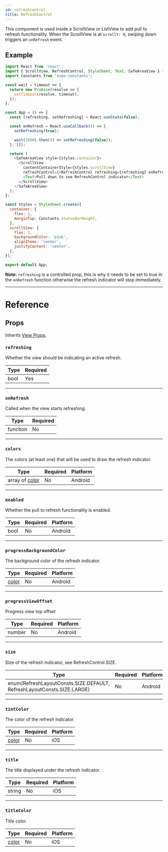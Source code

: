 ```yaml
---
id: refreshcontrol
title: RefreshControl
---
```


This component is used inside a ScrollView or ListView to add pull to refresh functionality. When the ScrollView is at `scrollY: 0`, swiping down triggers an `onRefresh` event.

## Example

```js
import React from 'react';
import { ScrollView, RefreshControl, StyleSheet, Text, SafeAreaView } from 'react-native';
import Constants from 'expo-constants';

const wait = timeout => {
  return new Promise(resolve => {
    setTimeout(resolve, timeout);
  });
};

const App = () => {
  const [refreshing, setRefreshing] = React.useState(false);

  const onRefresh = React.useCallback(() => {
    setRefreshing(true);

    wait(2000).then(() => setRefreshing(false));
  }, []);

  return (
    <SafeAreaView style={styles.container}>
      <ScrollView
        contentContainerStyle={styles.scrollView}
        refreshControl={<RefreshControl refreshing={refreshing} onRefresh={onRefresh} />}>
        <Text>Pull down to see RefreshControl indicator</Text>
      </ScrollView>
    </SafeAreaView>
  );
};

const styles = StyleSheet.create({
  container: {
    flex: 1,
    marginTop: Constants.statusBarHeight,
  },
  scrollView: {
    flex: 1,
    backgroundColor: 'pink',
    alignItems: 'center',
    justifyContent: 'center',
  },
});

export default App;
```

**Note:** `refreshing` is a controlled prop, this is why it needs to be set to true in the `onRefresh` function otherwise the refresh indicator will stop immediately.

---

# Reference

## Props

Inherits [View Props](../view/#props).

### `refreshing`

Whether the view should be indicating an active refresh.

| Type | Required |
| ---- | -------- |
| bool | Yes      |

---

### `onRefresh`

Called when the view starts refreshing.

| Type     | Required |
| -------- | -------- |
| function | No       |

---

### `colors`

The colors (at least one) that will be used to draw the refresh indicator.

| Type                                                  | Required | Platform |
| ----------------------------------------------------- | -------- | -------- |
| array of [color](https://reactnative.dev/docs/colors) | No       | Android  |

---

### `enabled`

Whether the pull to refresh functionality is enabled.

| Type | Required | Platform |
| ---- | -------- | -------- |
| bool | No       | Android  |

---

### `progressBackgroundColor`

The background color of the refresh indicator.

| Type                                         | Required | Platform |
| -------------------------------------------- | -------- | -------- |
| [color](https://reactnative.dev/docs/colors) | No       | Android  |

---

### `progressViewOffset`

Progress view top offset

| Type   | Required | Platform |
| ------ | -------- | -------- |
| number | No       | Android  |

---

### `size`

Size of the refresh indicator, see RefreshControl.SIZE.

| Type                                                                   | Required | Platform |
| ---------------------------------------------------------------------- | -------- | -------- |
| enum(RefreshLayoutConsts.SIZE.DEFAULT, RefreshLayoutConsts.SIZE.LARGE) | No       | Android  |

---

### `tintColor`

The color of the refresh indicator.

| Type                                         | Required | Platform |
| -------------------------------------------- | -------- | -------- |
| [color](https://reactnative.dev/docs/colors) | No       | iOS      |

---

### `title`

The title displayed under the refresh indicator.

| Type   | Required | Platform |
| ------ | -------- | -------- |
| string | No       | iOS      |

---

### `titleColor`

Title color.

| Type                                         | Required | Platform |
| -------------------------------------------- | -------- | -------- |
| [color](https://reactnative.dev/docs/colors) | No       | iOS      |
